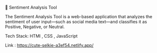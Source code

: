 💬 Sentiment Analysis Tool

The Sentiment Analysis Tool is a web-based application that analyzes the sentiment of 
user input—such as social media text—and classifies it as Positive, Negative, or Neutral.

Tech Stack: HTMl , CSS , JavaScript

Link : https://cute-selkie-a3ef54.netlify.app/
